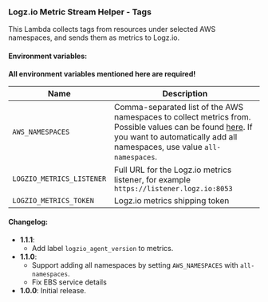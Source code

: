 ### Logz.io Metric Stream Helper - Tags

This Lambda collects tags from resources under selected AWS namespaces, and sends them as metrics to Logz.io.

#### Environment variables:

**All environment variables mentioned here are required!**

| Name                      | Description                                                                                                                                                                                                                                                                                |
|---------------------------|--------------------------------------------------------------------------------------------------------------------------------------------------------------------------------------------------------------------------------------------------------------------------------------------|
| `AWS_NAMESPACES`          | Comma-separated list of the AWS namespaces to collect metrics from. Possible values can be found [here](https://docs.aws.amazon.com/AmazonCloudWatch/latest/monitoring/aws-services-cloudwatch-metrics.html). If you want to automatically add all namespaces, use value `all-namespaces`. |
| `LOGZIO_METRICS_LISTENER` | Full URL for the Logz.io metrics listener, for example `https://listener.logz.io:8053`                                                                                                                                                                                                     |
| `LOGZIO_METRICS_TOKEN`    | Logz.io metrics shipping token                                                                                                                                                                                                                                                             |


#### Changelog:

- **1.1.1**:
  - Add label `logzio_agent_version` to metrics.
- **1.1.0**:
  - Support adding all namespaces by setting `AWS_NAMESPACES` with `all-namespaces`.
  - Fix EBS service details
- **1.0.0**: Initial release.
